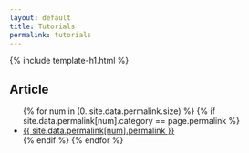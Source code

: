 ```yaml
---
layout: default
title: Tutorials
permalink: tutorials
---
```


{% include template-h1.html %}

## Article

<ul>
{% for num in (0..site.data.permalink.size) %}	
	{% if site.data.permalink[num].category == page.permalink %}
		<li><a href="{{ site.data.permalink[num].permalink }}">{{ site.data.permalink[num].permalink }}</a></li>
	{% endif %}
{% endfor %}
</ul>
